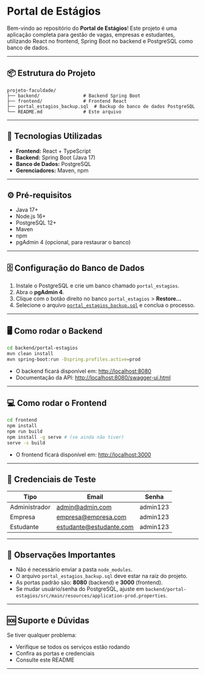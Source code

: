 # Portal de Estágios

Bem-vindo ao repositório do **Portal de Estágios**! Este projeto é uma aplicação completa para gestão de vagas, empresas e estudantes, utilizando React no frontend, Spring Boot no backend e PostgreSQL como banco de dados.

---

## 📦 Estrutura do Projeto

```
projeto-faculdade/
├── backend/                # Backend Spring Boot
├── frontend/               # Frontend React
├── portal_estagios_backup.sql  # Backup do banco de dados PostgreSQL
└── README.md               # Este arquivo
```

---

## 🚀 Tecnologias Utilizadas

- **Frontend:** React + TypeScript
- **Backend:** Spring Boot (Java 17)
- **Banco de Dados:** PostgreSQL
- **Gerenciadores:** Maven, npm

---

## ⚙️ Pré-requisitos

- Java 17+
- Node.js 16+
- PostgreSQL 12+
- Maven
- npm
- pgAdmin 4 (opcional, para restaurar o banco)

---

## 🗄️ Configuração do Banco de Dados

1. Instale o PostgreSQL e crie um banco chamado `portal_estagios`.
2. Abra o **pgAdmin 4**.
3. Clique com o botão direito no banco `portal_estagios` > **Restore...**
4. Selecione o arquivo [`portal_estagios_backup.sql`](./portal_estagios_backup.sql) e conclua o processo.

---

## 🖥️ Como rodar o Backend

```bash
cd backend/portal-estagios
mvn clean install
mvn spring-boot:run -Dspring.profiles.active=prod
```

- O backend ficará disponível em: [http://localhost:8080](http://localhost:8080)
- Documentação da API: [http://localhost:8080/swagger-ui.html](http://localhost:8080/swagger-ui.html)

---

## 💻 Como rodar o Frontend

```bash
cd frontend
npm install
npm run build
npm install -g serve # (se ainda não tiver)
serve -s build
```

- O frontend ficará disponível em: [http://localhost:3000](http://localhost:3000)

---

## 🔑 Credenciais de Teste

| Tipo          | Email                   | Senha    |
| ------------- | ----------------------- | -------- |
| Administrador | admin@admin.com         | admin123 |
| Empresa       | empresa@empresa.com     | admin123 |
| Estudante     | estudante@estudante.com | admin123 |

---

## 📝 Observações Importantes

- Não é necessário enviar a pasta `node_modules`.
- O arquivo `portal_estagios_backup.sql` deve estar na raiz do projeto.
- As portas padrão são: **8080** (backend) e **3000** (frontend).
- Se mudar usuário/senha do PostgreSQL, ajuste em `backend/portal-estagios/src/main/resources/application-prod.properties`.

---

## 🆘 Suporte e Dúvidas

Se tiver qualquer problema:

- Verifique se todos os serviços estão rodando
- Confira as portas e credenciais
- Consulte este README


---


